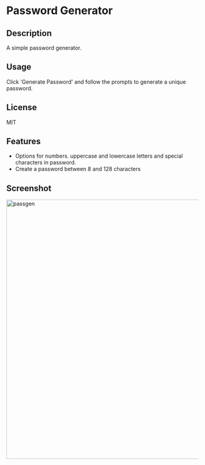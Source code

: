 # Password Generator
## Description
A simple password generator.

## Usage
Click 'Generate Password' and follow the prompts to generate a unique password.

## License
MIT

## Features
- Options for numbers. uppercase and lowercase letters and special characters in password.
- Create a password between 8 and 128 characters

## Screenshot
<img width="679" alt="passgen" src="https://github.com/hobbsab/PasswordGen/assets/150401954/091fa2eb-a9b6-496d-bf3e-6b1847ffd3c3">
